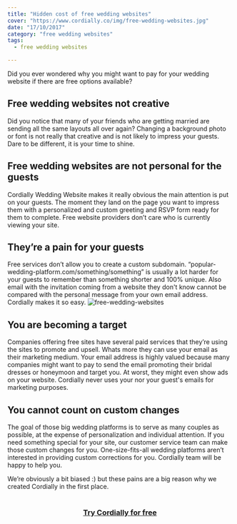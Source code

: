 ```yaml
---
title: "Hidden cost of free wedding websites"
cover: "https://www.cordially.co/img/free-wedding-websites.jpg"
date: "17/10/2017"
category: "free wedding websites"
tags:
  - free wedding websites

---
```


Did you ever wondered why you might want to pay for your wedding website if there are free options available?

## Free wedding websites not creative

Did you notice that many of your friends who are getting married are sending all the same layouts all over again? Changing a background photo or font is not really that creative and is not likely to impress your guests. Dare to be different, it is your time to shine.

## Free wedding websites are not personal for the guests


Cordially Wedding Website makes it really obvious the main attention is put on your guests. The moment they land on the page you want to impress them with a personalized and custom greeting and RSVP form ready for them to complete. Free website providers don’t care who is currently viewing your site.

## They’re a pain for your guests

Free services don’t allow you to create a custom subdomain. “popular-wedding-platform.com/something/something” is usually a lot harder for your guests to remember than something shorter and 100% unique. Also email with the invitation coming from a website they don't know cannot be compared with the personal message from your own email address. Cordially makes it so easy.
![free-wedding-websites](https://www.cordially.co/img/free-wedding-websites.jpg)


## You are becoming a target

Companies offering free sites have several paid services that they’re using the sites to promote and upsell. Whats more they can use your email as their marketing medium. Your email address is highly valued because many companies might want to pay to send the email promoting their bridal dresses or honeymoon and target you. At worst, they might even show ads on your website. Cordially never uses your nor your guest's emails for marketing purposes.


## You cannot count on custom changes

The goal of those big wedding platforms is to serve as many couples as possible, at the expense of personalization and individual attention. If you need something special for your site, our customer service team can make those custom changes for you. One-size-fits-all wedding platforms aren’t interested in providing custom corrections for you. Cordially team will be happy to help you.

We’re obviously a bit biased :) but these pains are a big reason why we created Cordially in the first place.

<div style="text-align: center; margin:40px">
    <a href="https://www.cordially.co/template/modern" target='blank'><h3 class="call">Try Cordially for free</h3></a>
</div>
